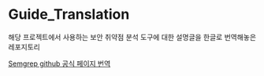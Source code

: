 # Guide_Translation
해당 프로젝트에서 사용하는 보안 취약점 분석 도구에 대한 설명글을 한글로 번역해놓은 레포지토리  

[Semgrep github 공식 페이지 번역]("https://github.com/Code-Security-Solution/Guide_Translation/blob/main/Semgrep/%EC%A7%81%EC%A0%91%20%EB%B2%88%EC%97%AD/Semgrep%20github%20%EA%B3%B5%EC%8B%9D%20%ED%8E%98%EC%9D%B4%EC%A7%80%20%EB%B2%88%EC%97%AD%EB%B3%B8.md")
